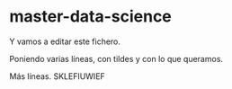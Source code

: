 # master-data-science
Y vamos a editar este fichero.

Poniendo varias líneas, con tildes y con lo que queramos.

Más líneas.
SKLEFIUWIEF
